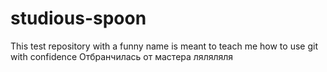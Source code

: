 # studious-spoon
 This test repository with a funny name is meant to teach me how to use git with confidence
Отбранчилась от мастера
ляляляля
